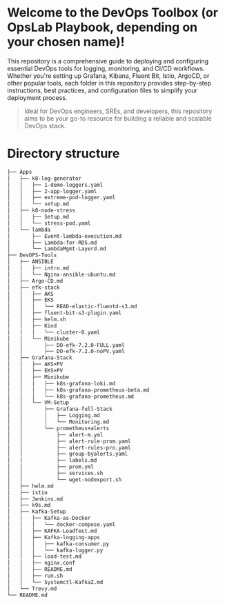 # Welcome to the **DevOps Toolbox** (or **OpsLab Playbook**, depending on your chosen name)! 

This repository is a comprehensive guide to deploying and configuring essential DevOps tools for logging, monitoring, and CI/CD workflows. 
Whether you're setting up Grafana, Kibana, Fluent Bit, Istio, ArgoCD, or other popular tools, each folder in this repository provides step-by-step instructions, best practices, and configuration files to simplify your deployment process.

> Ideal for DevOps engineers, SREs, and developers, this repository aims to be your go-to resource for building a reliable and scalable DevOps stack.


# Directory structure
```bash
├── Apps
│   ├── k8-log-generator
│   │   ├── 1-demo-loggers.yaml
│   │   ├── 2-app-logger.yaml
│   │   ├── extreme-pod-logger.yaml
│   │   └── setup.md
│   ├── k8-node-stress
│   │   ├── Setup.md
│   │   └── stress-pod.yaml
│   └── lambda
│       ├── Event-lambda-execution.md
│       ├── Lambda-for-RDS.md
│       └── LambdaMgmt-Layerd.md
├── DevOPS-Tools
│   ├── ANSIBLE
│   │   ├── intro.md
│   │   └── Nginx-ansible-ubuntu.md
│   ├── Argo-CD.md
│   ├── efk-stack
│   │   ├── AKS
│   │   ├── EKS
│   │   │   └── READ-elastic-fluentd-s3.md
│   │   ├── fluent-bit-s3-plugin.yaml
│   │   ├── helm.sh
│   │   ├── Kind
│   │   │   └── cluster-0.yaml
│   │   └── Minikube
│   │       ├── DO-efk-7.2.0-FULL.yaml
│   │       ├── DO-efk-7.2.0-noPV.yaml
│   ├── Grafana-Stack
│   │   ├── AKS+PV
│   │   ├── EKS+PV
│   │   ├── Minikube
│   │   │   ├── k8s-grafana-loki.md
│   │   │   ├── k8s-grafana-prometheus-beta.md
│   │   │   └── k8s-grafana-prometheus.md
│   │   └── VM-Setup
│   │       ├── Grafana-full-Stack
│   │       │   ├── Logging.md
│   │       │   └── Monitoring.md
│   │       └── prometheus+alerts
│   │           ├── alert-m.yml
│   │           ├── alert-rule-prom.yaml
│   │           ├── alert-rules-pro.yaml
│   │           ├── group-byalerts.yaml
│   │           ├── labels.md
│   │           ├── prom.yml
│   │           ├── services.sh
│   │           └── wget-nodexport.sh
│   ├── helm.md
│   ├── istio
│   ├── Jenkins.md
│   ├── k9s.md
│   ├── Kafka-Setup
│   │   ├── Kafka-as-Docker
│   │   │   └── docker-compose.yaml
│   │   ├── KAFKA-LoadTest.md
│   │   ├── Kafka-logging-apps
│   │   │   ├── kafka-consumer.py
│   │   │   └── kafka-logger.py
│   │   ├── load-test.md
│   │   ├── nginx.conf
│   │   ├── README.md
│   │   ├── run.sh
│   │   └── Systemctl-KafkaZ.md
│   └── Trevy.md
└── README.md
```